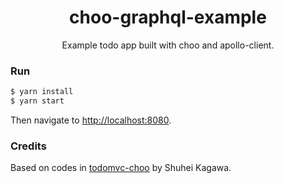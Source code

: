 <div align="center">
  <h1>choo-graphql-example</h1>
</div>

<div align="center">
    Example todo app built with choo and apollo-client.
</div>

### Run
```bash
$ yarn install
$ yarn start
```

Then navigate to [http://localhost:8080](http://localhost:8080).

### Credits
Based on codes in [todomvc-choo](https://github.com/shuhei/todomvc-choo) by Shuhei Kagawa.


